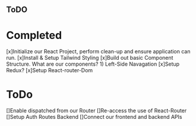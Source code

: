 ## ToDO

# Completed

[x]Initialize our React Project, perform clean-up and ensure application can run.
[x]Install & Setup Tailwind Styling
[x]Build out basic Component Structure. What are our components? 1) Left-Side Navagation
[x]Setup Redux?
[x]Setup React-router-Dom

# ToDo

[]Enable dispatched from our Router
[]Re-access the use of React-Router
[]Setup Auth Routes Backend
[]Connect our frontend and backend APIs
